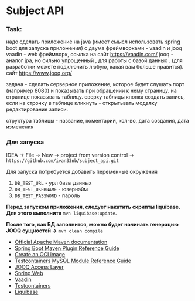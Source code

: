 # Subject API

### Task:
надо сделать приложение на java (имеет смысл использовать spring boot для запуска приложения) с двума фреймворками - vaadin и jooq
vaadin - web фреймворк, ссылка на сайт https://vaadin.com/
jooq - аналог jpa, но сильно упрощенный , для работы с базой данных . (для разработки можете подключить любую, какая вам больше нравится). сайт https://www.jooq.org/

задача - сделать серверное приложение, которое будет слушать порт (например 8080) и показывать при обращении к нему страницу. на странице показывать таблицу. сверху таблицы кнопка создать запись, если на строчку в таблице кликнуть - открытьвать модалку редактирование записи.

структура таблицы -
название, коментарий, кол-во, дата создания, дата изменения

### Для запуска
IDEA -> File -> New -> project from version control -> `https://github.com/ivan33nb/subject_api.git`

Для запуска потребуется добавить переменные окружения
1) `DB_TEST_URL` - урл базы данных
2) `DB_TEST_USERNAME` - юзернэйм
3) `DB_TEST_PASSWORD` - пароль

**Перед запуском приложения, следует накатить скрипты liquibase. Для этого выполните** `mvn liquibase:update`.

**После того, как БД заполнится, можно будет начинать генерацию JOOQ сущностей ->** `mvn clean compile`


* [Official Apache Maven documentation](https://maven.apache.org/guides/index.html)
* [Spring Boot Maven Plugin Reference Guide](https://docs.spring.io/spring-boot/docs/2.7.3/maven-plugin/reference/html/)
* [Create an OCI image](https://docs.spring.io/spring-boot/docs/2.7.3/maven-plugin/reference/html/#build-image)
* [Testcontainers MySQL Module Reference Guide](https://www.testcontainers.org/modules/databases/mysql/)
* [JOOQ Access Layer](https://docs.spring.io/spring-boot/docs/2.7.3/reference/htmlsingle/#data.sql.jooq)
* [Spring Web](https://docs.spring.io/spring-boot/docs/2.7.3/reference/htmlsingle/#web)
* [Vaadin](https://vaadin.com/spring)
* [Testcontainers](https://www.testcontainers.org/)
* [Liquibase](https://www.liquibase.org/)